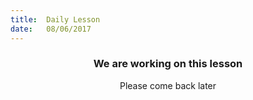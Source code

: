 ```yaml
---
title:  Daily Lesson
date:   08/06/2017
---
```


### <center>We are working on this lesson</center>
<center>Please come back later</center>